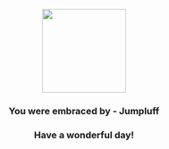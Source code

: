 <p align="center">
    <img src="https://raw.githubusercontent.com/PokeAPI/sprites/master/sprites/pokemon/189.png" width="150" height="150">
</p>
<h3 align="center">You were embraced by - <b>Jumpluff</b></h3>
<h3 align="center">Have a wonderful day!</h3>
